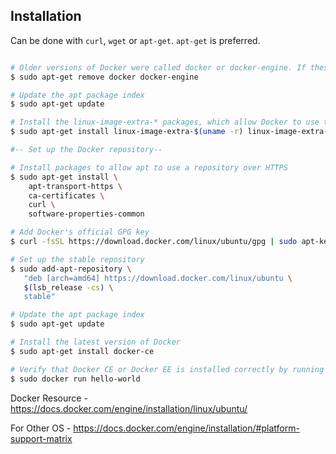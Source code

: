 ## Installation
Can be done with `curl`, `wget` or `apt-get`. `apt-get` is preferred.

```bash

# Older versions of Docker were called docker or docker-engine. If these are installed, uninstall them
$ sudo apt-get remove docker docker-engine

# Update the apt package index
$ sudo apt-get update

# Install the linux-image-extra-* packages, which allow Docker to use the aufs storage drivers.
$ sudo apt-get install linux-image-extra-$(uname -r) linux-image-extra-virtual

#-- Set up the Docker repository--

# Install packages to allow apt to use a repository over HTTPS
$ sudo apt-get install \
    apt-transport-https \
    ca-certificates \
    curl \
    software-properties-common

# Add Docker's official GPG key
$ curl -fsSL https://download.docker.com/linux/ubuntu/gpg | sudo apt-key add -

# Set up the stable repository
$ sudo add-apt-repository \
   "deb [arch=amd64] https://download.docker.com/linux/ubuntu \
   $(lsb_release -cs) \
   stable"

# Update the apt package index
$ sudo apt-get update

# Install the latest version of Docker
$ sudo apt-get install docker-ce

# Verify that Docker CE or Docker EE is installed correctly by running the hello-world image
$ sudo docker run hello-world
```

Docker Resource - https://docs.docker.com/engine/installation/linux/ubuntu/

For Other OS - https://docs.docker.com/engine/installation/#platform-support-matrix
